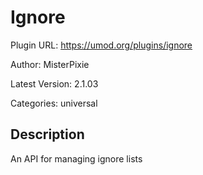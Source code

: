 # Ignore

Plugin URL: https://umod.org/plugins/ignore

Author: MisterPixie

Latest Version: 2.1.03

Categories: universal

## Description

An API for managing ignore lists
